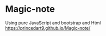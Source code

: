 # Magic-note
Using pure JavaScript and bootstrap and Html<br>
https://princedart9.github.io/Magic-note/

